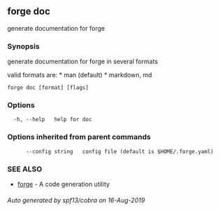 ## forge doc

generate documentation for forge

### Synopsis

generate documentation for forge in several formats

  valid formats are:
    * man (default)
    * markdown, md

```
forge doc [format] [flags]
```

### Options

```
  -h, --help   help for doc
```

### Options inherited from parent commands

```
      --config string   config file (default is $HOME/.forge.yaml)
```

### SEE ALSO

* [forge](forge.md)	 - A code generation utility

###### Auto generated by spf13/cobra on 16-Aug-2019
